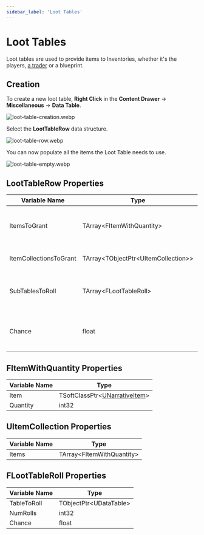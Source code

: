 ```yaml
---
sidebar_label: 'Loot Tables'
---
```


# Loot Tables

Loot tables are used to provide items to Inventories, whether it's the players, [a trader](./looting) or a blueprint.

## Creation

To create a new loot table, **Right Click** in the **Content Drawer** -> **Miscellaneous** -> **Data Table**.

![loot-table-creation.webp](/img/inventory/loot-tables/loot-table-creation.webp)

Select the **LootTableRow** data structure. 

![loot-table-row.webp](//img/inventory/loot-tables/loot-table-row.webp)

You can now populate all the items the Loot Table needs to use.

![loot-table-empty.webp](//img/inventory/loot-tables/loot-table-empty.webp)

## LootTableRow Properties

| Variable Name          | Type                                    | Description                                              |
|------------------------|-----------------------------------------|----------------------------------------------------------|
| ItemsToGrant           | TArray\<FItemWithQuantity\>             | The items to grant if this row is given to the inventory |
| ItemCollectionsToGrant | TArray\<TObjectPtr\<UItemCollection\>\> | Item collections to grant                                |
| SubTablesToRoll        | TArray\<FLootTableRoll\>                | Subloot tables that this loot table will roll            |
| Chance                 | float                                   | The chance this row will actually be given if selected   |

## FItemWithQuantity Properties

| Variable Name | Type                                       |
|---------------|--------------------------------------------|
| Item          | TSoftClassPtr\<[UNarrativeItem](./items)\> |
| Quantity      | int32                                      |

## UItemCollection Properties

| Variable Name | Type                        |
|---------------|-----------------------------|
| Items         | TArray\<FItemWithQuantity\> |

## FLootTableRoll Properties

| Variable Name | Type                     |
|---------------|--------------------------|
| TableToRoll   | TObjectPtr\<UDataTable\> |
| NumRolls      | int32                    |
| Chance        | float                    |
